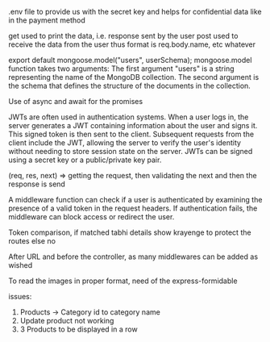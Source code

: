 .env file to provide us with the secret key and helps for confidential data like in the payment method

get used to print the data, i.e. response sent by the user
post used to receive the data from the user thus format is req.body.name, etc whatever

export default mongoose.model("users", userSchema);
mongoose.model function takes two arguments:
The first argument "users" is a string representing the name of the MongoDB collection. 
The second argument is the schema that defines the structure of the documents in the collection. 

Use of async and await for the promises

JWTs are often used in authentication systems. When a user logs in, the server generates a JWT containing information about the user and signs it. This signed token is then sent to the client. Subsequent requests from the client include the JWT, allowing the server to verify the user's identity without needing to store session state on the server. JWTs can be signed using a secret key or a public/private key pair.

(req, res, next) => getting the request, then validating the next and then the response is send

A middleware function can check if a user is authenticated by examining the presence of a valid token in the request headers. If authentication fails, the middleware can block access or redirect the user.

Token comparison, if matched tabhi details show krayenge to protect the routes else no

After URL and before the controller, as many middlewares can be added as wished

To read the images in proper format, need of the express-formidable

issues:
1. Products -> Category id to category name
2. Update product not working
3. 3 Products to be displayed in a row
